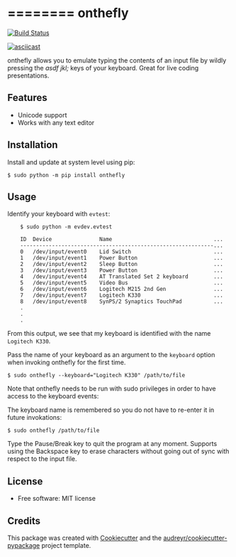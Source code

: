 ========
onthefly
========

[![Build Status](https://img.shields.io/pypi/v/onthefly.svg)](https://pypi.python.org/pypi/onthefly)

[![asciicast](https://asciinema.org/a/14.png)](https://asciinema.org/a/14)

onthefly allows you to emulate typing the contents of an input file by wildly pressing the *asdf jkl;* keys of your keyboard.
Great for live coding presentations.


Features
--------

* Unicode support
* Works with any text editor


Installation
------------

Install and update at system level using pip:

```
$ sudo python -m pip install onthefly
```

Usage
-----

Identify your keyboard with `evtest`:

```
    $ sudo python -m evdev.evtest

    ID  Device               Name                                ...
    -------------------------------------------------------------...
    0   /dev/input/event0    Lid Switch                          ...
    1   /dev/input/event1    Power Button                        ...
    2   /dev/input/event2    Sleep Button                        ...
    3   /dev/input/event3    Power Button                        ...
    4   /dev/input/event4    AT Translated Set 2 keyboard        ...
    5   /dev/input/event5    Video Bus                           ...
    6   /dev/input/event6    Logitech M215 2nd Gen               ...
    7   /dev/input/event7    Logitech K330                       ...
    8   /dev/input/event8    SynPS/2 Synaptics TouchPad          ...
    .
    .
    .
```

From this output, we see that my keyboard is identified with the name `Logitech K330`.

Pass the name of your keyboard as an argument to the `keyboard` option when invoking onthefly for the first time.

```
$ sudo onthefly --keyboard="Logitech K330" /path/to/file
```

Note that onthefly needs to be run with sudo privileges in order to have access to the keyboard events:

The keyboard name is remembered so you do not have to re-enter it in future invokations:

```
$ sudo onthefly /path/to/file
```

Type the Pause/Break key to quit the program at any moment. Supports using the Backspace key to erase characters without going out of sync with respect to the input file.

License
-------

* Free software: MIT license


Credits
-------

This package was created with [Cookiecutter](https://github.com/audreyr/cookiecutter) and the [audreyr/cookiecutter-pypackage](https://github.com/audreyr/cookiecutter-pypackage) project template.
